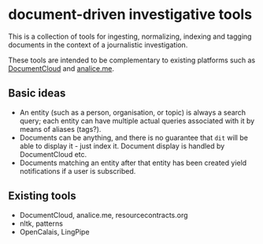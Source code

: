 document-driven investigative tools
===================================

This is a collection of tools for ingesting, normalizing, indexing and
tagging documents in the context of a journalistic investigation. 

These tools are intended to be complementary to existing platforms such
as [DocumentCloud](http://documentcloud.org) and
[analice.me](http://analice.me).


Basic ideas
-----------

* An entity (such as a person, organisation, or topic) is always a search 
  query; each entity can have multiple actual queries associated with it
  by means of aliases (tags?).
* Documents can be anything, and there is no guarantee that ``dit`` will be  
  able to display it - just index it. Document display is handled by
  DocumentCloud etc.
* Documents matching an entity after that entity has been created yield  
  notifications if a user is subscribed.


Existing tools
--------------

* DocumentCloud, analice.me, resourcecontracts.org
* nltk, patterns
* OpenCalais, LingPipe


